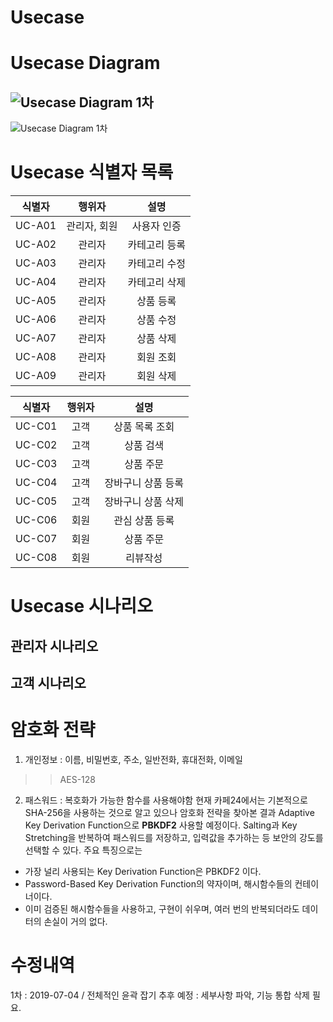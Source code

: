 # Usecase 

# Usecase Diagram
![Usecase  Diagram 1차](https://github.com/MaximSungmo/cafe24_shoppingmall_project/blob/master/Usecase/1%EC%B0%A8/cafe24_shoppingmall_usecase_diagram_20190701.PNG)
---
![Usecase  Diagram 1차](https://github.com/MaximSungmo/cafe24_shoppingmall_project/blob/master/Usecase/2%EC%B0%A8/cafe24_shoppingmall_usecase_diagram_20190705.PNG)


# Usecase 식별자 목록

| 식별자 |    행위자    |     설명      |
| :----: | :----------: | :-----------: |
| UC-A01 | 관리자, 회원 |  사용자 인증  |
| UC-A02 |    관리자    | 카테고리 등록 |
| UC-A03 |    관리자    | 카테고리 수정 |
| UC-A04 |    관리자    | 카테고리 삭제 |
| UC-A05 |    관리자    |   상품 등록   |
| UC-A06 |    관리자    |   상품 수정   |
| UC-A07 |    관리자    |   상품 삭제   |
| UC-A08 |    관리자    |   회원 조회   |
| UC-A09 |    관리자    |   회원 삭제   |

| 식별자 | 행위자 |        설명        |
| :----: | :----: | :----------------: |
| UC-C01 |  고객  |   상품 목록 조회   |
| UC-C02 |  고객  |     상품 검색      |
| UC-C03 |  고객  |     상품 주문      |
| UC-C04 |  고객  | 장바구니 상품 등록 |
| UC-C05 |  고객  | 장바구니 상품 삭제 |
| UC-C06 |  회원  |   관심 상품 등록   |
| UC-C07 |  회원  |     상품 주문      |
| UC-C08 |  회원  |      리뷰작성      |



# Usecase 시나리오

## 관리자 시나리오



## 고객 시나리오


# 암호화 전략 
1. 개인정보 : 이름, 비밀번호, 주소, 일반전화, 휴대전화, 이메일 
>> AES-128

2. 패스워드 : 복호화가 가능한 함수를 사용해야함
현재 카페24에서는 기본적으로 SHA-256을 사용하는 것으로 알고 있으나 암호화 전략을 찾아본 결과
Adaptive Key Derivation Function으로 **PBKDF2** 사용할 예정이다. 
Salting과 Key Stretching을 반복하여 패스워드를 저장하고, 입력값을 추가하는 등 보안의 강도를 선택할 수 있다.
주요 특징으로는 
- 가장 널리 사용되는 Key Derivation Function은 PBKDF2 이다.
- Password-Based Key Derivation Function의 약자이며, 해시함수들의 컨테이너이다.
- 이미 검증된 해시함수들을 사용하고, 구현이 쉬우며, 여러 번의 반복되더라도 데이터의 손실이 거의 없다.

# 수정내역
1차 : 2019-07-04 / 전체적인 윤곽 잡기
 추후 예정 : 세부사항 파악, 기능 통합 삭제 필요.


